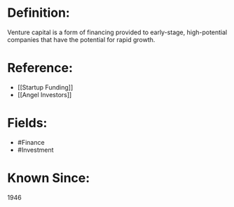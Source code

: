 

# Definition:
Venture capital is a form of financing provided to early-stage, high-potential companies that have the potential for rapid growth.

# Reference:
- [[Startup Funding]]
- [[Angel Investors]]

# Fields: 
- #Finance
- #Investment

# Known Since:
1946

